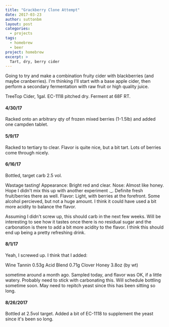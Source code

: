 ```yaml
---
title: "Grackberry Clone Attempt"
date: 2017-03-23
author: suttonbm
layout: post
categories:
  - projects
tags:
  - homebrew
  - beer
project: homebrew
excerpt: >
  Tart, dry, berry cider
---
```


Going to try and make a combination fruity cider with blackberries (and maybe cranberries).  I'm thinking I'll start with a base apple cider, then perform a secondary fermentation with raw fruit or high quality juice.

TreeTop Cider, 1gal.  EC-1118 pitched dry.  Ferment at 68F RT.

#### 4/30/17
Racked onto an arbitrary qty of frozen mixed berries (1-1.5lb) and added one campden tablet.

#### 5/9/17
Racked to tertiary to clear.  Flavor is quite nice, but a bit tart.  Lots of berries come through nicely.

#### 6/16/17
Bottled, target carb 2.5 vol.

Wastage tasting!
Appearance: Bright red and clear.
Nose: Almost like honey.  Hope I didn't mix this up with another experiment ._.  Definite fresh fruit/berries there as well.
Flavor: Light, with berries at the forefront.  Some alcohol percieved, but not a huge amount.  I think it could have used a bit more acidity to balance the flavor.

Assuming I didn't screw up, this should carb in the next few weeks.  Will be interesting to see how it tastes once there is no residual sugar and the carbonation is there to add a bit more acidity to the flavor.  I think this should end up being a pretty refreshing drink.

#### 8/1/17
Yeah, I screwed up.  I think that I added:

Wine Tannin 0.53g
Acid Blend 0.71g
Clover Honey 3.8oz (by wt)

sometime around a month ago.  Sampled today, and flavor was OK, if a little watery.  Probably need to stick with carbonating this.  Will schedule bottling sometime soon.  May need to repitch yeast since this has been sitting so long.

#### 8/26/2017
Bottled at 2.5vol target.  Added a bit of EC-1118 to supplement the yeast since it's been so long.
